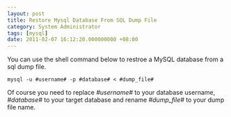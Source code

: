 ```yaml
---
layout: post
title: Restore Mysql Database From SQL Dump File
category: System Administrator
tags: [mysql]
date: 2011-02-07 16:12:20.000000000 +08:00
---
```

You can use the shell command below to restroe a MySQL database from a sql dump file.

    mysql -u #username# -p #database# < #dump_file#

Of course you need to replace *#username#* to your database username, *#database#* to your target database and rename *#dump_file#* to your dump file name.
